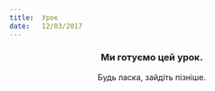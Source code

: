 ```yaml
---
title:  Урок
date:   12/03/2017
---
```


### <center>Ми готуємо цей урок.</center>
<center>Будь ласка, зайдіть пізніше.</center>